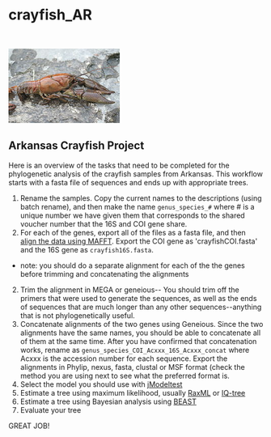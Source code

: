 # crayfish_AR
<br/>

![crayfish](/images/crayfish.jpg)

## Arkansas Crayfish Project
Here is an overview of the tasks that need to be completed for the phylogenetic analysis of the crayfish samples from Arkansas.
This workflow starts with a fasta file of sequences and ends up with appropriate trees.

1) Rename the samples. Copy the current names to the descriptions (using batch rename), and then make the name `genus_species_#` where # is a unique number we have given them that corresponds to the shared voucher number that the 16S and COI gene share.
2) For each of the genes, export all of the files as a fasta file, and then [align the data using MAFFT](mafft.md). Export the COI gene as 'crayfishCOI.fasta' and the 16S gene as `crayfish16S.fasta`.
* note: you should do a separate alignment for each of the the genes before trimming and concatenating the alignments
2) Trim the alignment in MEGA or geneious-- You should trim off the primers that were used to generate the sequences, as well as the ends of sequences that are much longer than any other sequences--anything that is not phylogenetically useful.
3) Concatenate alignments of the two genes using Geneious. Since the two alignments have the same names, you should be able to concatenate all of them at the same time. After you have confirmed that concatenation works, rename as `genus_species_COI_Acxxx_16S_Acxxx_concat` where Acxxx is the accession number for each sequence. Export the alignments in Phylip, nexus, fasta, clustal or MSF format (check the method you are using next to see what the preferred format is.
4) Select the model you should use with [jModeltest](modeltest.md)
5) Estimate a tree using maximum likelihood, usually [RaxML](raxml.md) or [IQ-tree](http://iqtree.cibiv.univie.ac.at/)
6) Estimate a tree using Bayesian analysis using [BEAST](BEAST.md)
7) Evaluate your tree

GREAT JOB!
